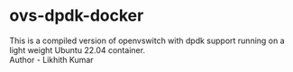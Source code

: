 # ovs-dpdk-docker
This is a compiled version of openvswitch with dpdk support running on a light weight Ubuntu 22.04 container.
<br>
Author - Likhith Kumar

